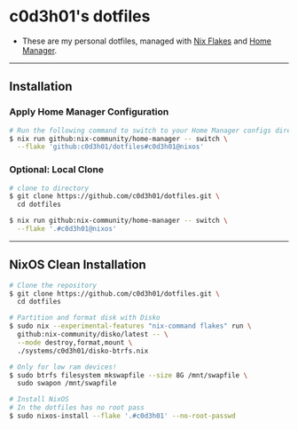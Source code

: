# **c0d3h01's dotfiles**

- These are my personal dotfiles, managed with [Nix Flakes](https://nixos.org/manual/nix/stable/command-ref/new-cli/nix3-flake) and [Home Manager](https://nix-community.github.io/home-manager/).

---

## Installation

### Apply Home Manager Configuration

```bash
# Run the following command to switch to your Home Manager configs directly
$ nix run github:nix-community/home-manager -- switch \
  --flake 'github:c0d3h01/dotfiles#c0d3h01@nixos'
```

### Optional: Local Clone

```bash
# clone to directory
$ git clone https://github.com/c0d3h01/dotfiles.git \
  cd dotfiles

$ nix run github:nix-community/home-manager -- switch \
  --flake '.#c0d3h01@nixos'
```

---

## NixOS Clean Installation

```bash
# Clone the repository
$ git clone https://github.com/c0d3h01/dotfiles.git \
  cd dotfiles

# Partition and format disk with Disko
$ sudo nix --experimental-features "nix-command flakes" run \
  github:nix-community/disko/latest -- \
  --mode destroy,format,mount \
  ./systems/c0d3h01/disko-btrfs.nix

# Only for low ram devices!
$ sudo btrfs filesystem mkswapfile --size 8G /mnt/swapfile \
  sudo swapon /mnt/swapfile

# Install NixOS
# In the dotfiles has no root pass
$ sudo nixos-install --flake '.#c0d3h01' --no-root-passwd
```
